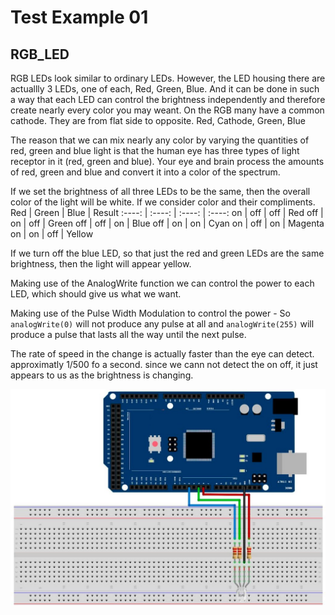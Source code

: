 # Test Example 01
## RGB_LED

RGB LEDs look similar to ordinary LEDs.  However, the LED housing there are actuallly 3 LEDs, one of each, Red, Green, Blue. And it can be done in such a way that each LED can control the brightness independently and therefore create nearly every color you may weant. 
On the RGB many have a common cathode. They are from flat side to opposite.
Red, Cathode, Green, Blue

The reason that we can mix nearly any color by varying the quantities of red, green and blue light is that the human eye has three types of light receptor in it (red, green and blue). Your eye and brain process the amounts of red, green and blue and convert it into a color of the spectrum.

If we set the brightness of all three LEDs to be the same, then the overall color of the light will be white. If we consider color and their compliments.
  Red  |  Green |  Blue  | Result
:----: | :----: | :----: | :----:
  on   |   off  |  off   |  Red
  off  |   on   |  off   | Green
  off  |   off  |  on    | Blue
  off  |   on   |  on    | Cyan
  on   |   off  |  on    | Magenta
  on   |   on   |  off   | Yellow

If we turn off the blue LED, so that just the red and green LEDs are the same brightness, then the light will appear yellow.

Making use of the AnalogWrite function we can control the power to each LED,  which should give us what we want.

Making use of the Pulse Width Modulation to control the power - So `analogWrite(0)` will not produce any pulse at all and `analogWrite(255)` will produce a pulse that lasts all the way until the next pulse.

The rate of speed in the change is actually faster than the eye can detect. approximatly 1/500 fo a second.  since we cann not detect the on off,  it just appears to us as the brightness is changing.  

![Wiring Diagram](https://github.com/AGHG46087/ardex/blob/master/T01_RGB_LED/T01_Wiring.jpg "Wiring Diagram")

